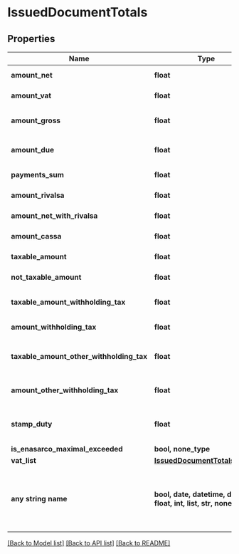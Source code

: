 # IssuedDocumentTotals


## Properties
Name | Type | Description | Notes
------------ | ------------- | ------------- | -------------
**amount_net** | **float** | Total net amount. | 
**amount_vat** | **float** | Total vat amount. | 
**amount_gross** | **float** | Total grosas amount. | 
**amount_due** | **float** | Total amount due. | 
**payments_sum** | **float** | Payments sum. | 
**amount_rivalsa** | **float** | Rivalsa amount. | [optional] 
**amount_net_with_rivalsa** | **float** | Net amount with rivalsa. | [optional] 
**amount_cassa** | **float** | Cassa amount. | [optional] 
**taxable_amount** | **float** | Taxable amount. | [optional] 
**not_taxable_amount** | **float** | Not taxable amount. | [optional] 
**taxable_amount_withholding_tax** | **float** | Taxable withholding tax amount. | [optional] 
**amount_withholding_tax** | **float** | Withholding tax amount. | [optional] 
**taxable_amount_other_withholding_tax** | **float** | Other withholding tax taxable amount. | [optional] 
**amount_other_withholding_tax** | **float** | Other withholding tax amount. | [optional] 
**stamp_duty** | **float** | Stamp duty value [0 if not present]. | [optional] 
**is_enasarco_maximal_exceeded** | **bool, none_type** |  | [optional] 
**vat_list** | [**IssuedDocumentTotalsVatList**](IssuedDocumentTotalsVatList.md) |  | [optional] 
**any string name** | **bool, date, datetime, dict, float, int, list, str, none_type** | any string name can be used but the value must be the correct type | [optional]

[[Back to Model list]](../README.md#documentation-for-models) [[Back to API list]](../README.md#documentation-for-api-endpoints) [[Back to README]](../README.md)


